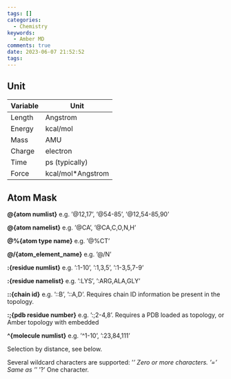 ```yaml
---
tags: []
categories:
  - Chemistry
keywords:
  - Amber MD
comments: true
date: 2023-06-07 21:52:52
tags:
---
```



## Unit


|Variable | Unit |
|----|----|
|Length| Angstrom|
|Energy| kcal/mol|
|Mass |AMU|
|Charge |electron|
|Time| ps (typically)|
|Force| kcal/mol*Angstrom|


## Atom Mask

**@{atom numlist}** 
e.g. ’@12,17’, ’@54-85’, ’@12,54-85,90’

**@{atom namelist}** 
e.g. ’@CA’, ’@CA,C,O,N,H’

**@%{atom type name}** 
e.g. ’@%CT’

**@/{atom_element_name}** 
e.g. ’@/N’

**:{residue numlist}** 
e.g. ’:1-10’, ’:1,3,5’, ’:1-3,5,7-9’

**:{residue namelist}** 
e.g. ’:LYS’, ’:ARG,ALA,GLY’

**::{chain id}** 
e.g. ’::B’, ’::A,D’. Requires chain ID information be present in the topology.

**:;{pdb residue number}** 
e.g. ’:;2-4,8’. Requires a PDB loaded as topology, or Amber topology with embedded


**^{molecule numlist}** 
e.g. ’^1-10’, ’:23,84,111’

<mask><distance operator><distance> Selection by distance, see below.

Several wildcard characters are supported:
’*’ Zero or more characters.
’=’ Same as ’*’
’?’ One character.


